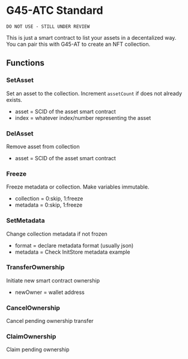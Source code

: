# G45-ATC Standard

`DO NOT USE - STILL UNDER REVIEW`

This is just a smart contract to list your assets in a decentalized way.  
You can pair this with G45-AT to create an NFT collection.  

## Functions

### SetAsset

Set an asset to the collection. Increment `assetCount` if does not already exists.

- asset = SCID of the asset smart contract
- index = whatever index/number representing the asset

### DelAsset

Remove asset from collection

- asset = SCID of the asset smart contract

### Freeze

Freeze metadata or collection. Make variables immutable.  

- collection = 0:skip, 1:freeze
- metadata = 0:skip, 1:freeze

### SetMetadata

Change collection metadata if not frozen

- format = declare metadata format (usually json)
- metadata = Check InitStore metadata example

### TransferOwnership

Initiate new smart contract ownership

- newOwner = wallet address

### CancelOwnership

Cancel pending ownership transfer

### ClaimOwnership

Claim pending ownership
